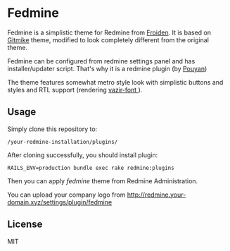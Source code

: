 Fedmine
=======

Fedmine is a simplistic theme for Redmine from [Froiden](http://www.froiden.com/). It is based on [Gitmike](https://github.com/makotokw/redmine-theme-gitmike) theme, modified to look completely different from the original theme.

Fedmine can be configured from redmine settings panel and has installer/updater script. That's why it is a redmine plugin (by [Pouyan](https://github.com/pouyanh))

The theme features somewhat metro style look with simplistic buttons and styles and RTL support (rendering [vazir-font
](https://github.com/rastikerdar/vazir-font)).

Usage
-----

Simply clone this repository to:
```
/your-redmine-installation/plugins/
```
After cloning successfully, you should install plugin:
```
RAILS_ENV=production bundle exec rake redmine:plugins
```
Then you can apply *fedmine* theme from Redmine Administration.

You can upload your company logo from http://redmine.your-domain.xyz/settings/plugin/fedmine

License
-------
MIT

